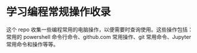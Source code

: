 # 学习编程常规操作收录
这个 repo 收集一些编程常用的电脑操作，以便需要时查询使用。这些操作包括：常用的 powershell 命令行命令、github.com 常用操作、git 常用命令、Jupyter 常用命令和操作等等。